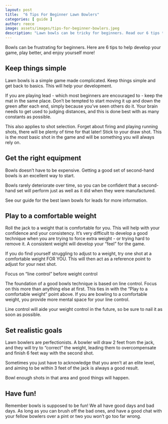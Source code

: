 ```yaml
---
layout: post
title:  "6 Tips For Beginner Lawn Bowlers"
categories: [ guide ]
author: reece
image: assets/images/tips-for-beginner-bowlers.jpeg
description: "Lawn bowls can be tricky for beginners. Read our 6 tips to help you get the most out of your time with lawn bowls"
---
```


Bowls can be frustrating for beginners. Here are 6 tips to help develop your game, play better, and enjoy yourself more!

## Keep things simple

Lawn bowls is a simple game made complicated. Keep things simple and get back to basics. This will help your development.

If you are playing lead - which most beginners are encouraged to - keep the mat in the same place. Don’t be tempted to start moving it up and down the green after each end, simply because you’ve seen others do it. Your brain needs to get used to judging distances, and this is done best with as many constants as possible.

This also applies to shot selection. Forget about firing and playing running shots, there will be plenty of time for that later! Stick to your draw shot. This is the most basic shot in the game and will be something you will always rely on.

## Get the right equipment

Bowls doesn’t have to be expensive. Getting a good set of second-hand bowls is an excellent way to start. 

Bowls rarely deteriorate over time, so you can be confident that a second-hand set will perform just as well as it did when they were manufactured.

See our guide for the best lawn bowls for leads for more information.

## Play to a comfortable weight

Roll the jack to a weight that is comfortable for you. This will help with your confidence and your consistency. It’s very difficult to develop a good technique when you are trying to force extra weight - or trying hard to remove it. A consistent weight will develop your “feel” for the game.

If you do find yourself struggling to adjust to a weight, try one shot at a comfortable weight FOR YOU. This will then act as a reference point to adjust for your next shot.

Focus on “line control” before weight control

The foundation of a good bowls technique is based on line control. Focus on this more than anything else at first. This ties in with the “Play to a comfortable weight” point above. If you are bowling to a comfortable weight, you provide more mental space for your line control.

Line control will aide your weight control in the future, so be sure to nail it as soon as possible.

## Set realistic goals

Lawn bowlers are perfectionists. A bowler will draw 2 feet from the jack, and they will try to “correct” the weight, leading them to overcompensate and finish 6 feet way with the second shot.

Sometimes you just have to acknowledge that you aren’t at an elite level, and aiming to be within 3 feet of the jack is always a good result.

Bowl enough shots in that area and good things will happen.

## Have fun!

Remember bowls is supposed to be fun! We all have good days and bad days. As long as you can brush off the bad ones, and have a good chat with your fellow bowlers over a pint or two you won’t go too far wrong.
